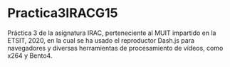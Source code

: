 # Practica3IRACG15
Práctica 3 de la asignatura IRAC, perteneciente al MUIT impartido en la ETSIT, 2020, en la cual se ha usado el reproductor Dash.js para navegadores y diversas herramientas de procesamiento de vídeos, como x264 y Bento4.

